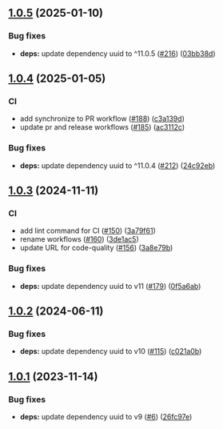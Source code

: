 ## [1.0.5](https://github.com/technology-studio/browser-id/compare/v1.0.4...v1.0.5) (2025-01-10)


### Bug fixes

* **deps:** update dependency uuid to ^11.0.5 ([#216](https://github.com/technology-studio/browser-id/issues/216)) ([03bb38d](https://github.com/technology-studio/browser-id/commit/03bb38dc2c23d8238a79873cbbad1572ee5c6e67))

## [1.0.4](https://github.com/technology-studio/browser-id/compare/v1.0.3...v1.0.4) (2025-01-05)


### CI

* add synchronize to PR workflow ([#188](https://github.com/technology-studio/browser-id/issues/188)) ([c3a139d](https://github.com/technology-studio/browser-id/commit/c3a139dd4309ab049cc0630e293914bbfbaeb619))
* update pr and release workflows ([#185](https://github.com/technology-studio/browser-id/issues/185)) ([ac3112c](https://github.com/technology-studio/browser-id/commit/ac3112cb777e80ffce59d8d56ccb2da9f08b9eb4))


### Bug fixes

* **deps:** update dependency uuid to ^11.0.4 ([#212](https://github.com/technology-studio/browser-id/issues/212)) ([24c92eb](https://github.com/technology-studio/browser-id/commit/24c92eb375281cb5233f37dd0bd14eb7dc1865a0))

## [1.0.3](https://github.com/technology-studio/browser-id/compare/v1.0.2...v1.0.3) (2024-11-11)


### CI

* add lint command for CI ([#150](https://github.com/technology-studio/browser-id/issues/150)) ([3a79f61](https://github.com/technology-studio/browser-id/commit/3a79f610f4fda28fd4b5342fe8a89acddc5434d2))
* rename workflows ([#160](https://github.com/technology-studio/browser-id/issues/160)) ([3de1ac5](https://github.com/technology-studio/browser-id/commit/3de1ac58bbab9d199d2229b6ce5230cf7b117219))
* update URL for code-quality ([#156](https://github.com/technology-studio/browser-id/issues/156)) ([3a8e79b](https://github.com/technology-studio/browser-id/commit/3a8e79b4cbfa29e47333b7af09ec6ec4bd89a1cd))


### Bug fixes

* **deps:** update dependency uuid to v11 ([#179](https://github.com/technology-studio/browser-id/issues/179)) ([0f5a6ab](https://github.com/technology-studio/browser-id/commit/0f5a6ab4ba94ced9dd46465be35fc0ff3dc06861))

## [1.0.2](https://github.com/technology-studio/browser-id/compare/v1.0.1...v1.0.2) (2024-06-11)


### Bug fixes

* **deps:** update dependency uuid to v10 ([#115](https://github.com/technology-studio/browser-id/issues/115)) ([c021a0b](https://github.com/technology-studio/browser-id/commit/c021a0bc5b607b807c459979766c7f57b88ffb29))

## [1.0.1](https://github.com/technology-studio/browser-id/compare/v1.0.0...v1.0.1) (2023-11-14)


### Bug fixes

* **deps:** update dependency uuid to v9 ([#6](https://github.com/technology-studio/browser-id/issues/6)) ([26fc97e](https://github.com/technology-studio/browser-id/commit/26fc97e120dac750747afa15974d72faeddac9e3))
